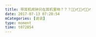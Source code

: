 ```yaml
---
title: 带耳机闹钟只在耳机里响？？？🤷🏻‍♂️🤷🏻‍♂️🤷🏻‍♂️
date: 2017-07-13 07:28:54
mCategories: [说说]
type: moment
time: t072854
---
```


<div id="pics-20170713072854"></div>

<script src="/lib/moment/pics.js"></script>
<script>
var data = [
    {"link": "2017-07-13_000003.jpeg", "type": "shuoshuo"}
];
picsRender(data, "pics-20170713072854");
</script>
